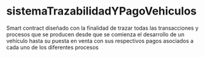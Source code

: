 # sistemaTrazabilidadYPagoVehiculos
Smart contract diseñado con la finalidad de trazar todas las transacciones y procesos que se producen desde que se comienza el desarrollo de un vehículo hasta su puesta en venta con sus respectivos pagos asociados a cada uno de los diferentes procesos 
